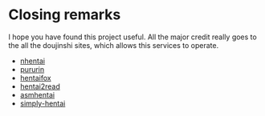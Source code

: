 # Closing remarks

I hope you have found this project useful. All the major credit really goes to the all the doujinshi sites, which
allows this services to operate.

- [nhentai](https://nhentai.net)
- [pururin](https://pururin.to)
- [hentaifox](https://hentaifox.com)
- [hentai2read](https://hentai2read.com)
- [asmhentai](https://asmhentai.com)
- [simply-hentai](https://simply-hentai.com)